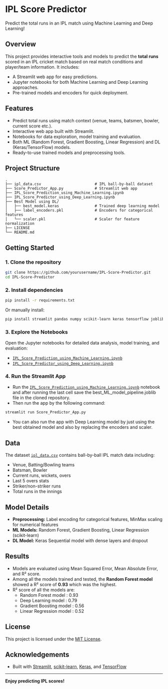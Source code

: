 # IPL Score Predictor

Predict the total runs in an IPL match using Machine Learning and Deep Learning!

## Overview

This project provides interactive tools and models to predict the **total runs** scored in an IPL cricket match based on real match conditions and player/team information. It includes:

- A Streamlit web app for easy predictions.
- Jupyter notebooks for both Machine Learning and Deep Learning approaches.
- Pre-trained models and encoders for quick deployment.

## Features

- Predict total runs using match context (venue, teams, batsmen, bowler, current score etc.).
- Interactive web app built with Streamlit.
- Notebooks for data exploration, model training and evaluation.
- Both ML (Random Forest, Gradient Boosting, Linear Regression) and DL (Keras/TensorFlow) models.
- Ready-to-use trained models and preprocessing tools.

## Project Structure

```
.
├── ipl_data.csv                        # IPL ball-by-ball dataset
├── Score_Predictor_App.py              # Streamlit web app
├── IPL_Score_Prediction_using_Machine_Learning.ipynb
├── IPL_Score_Predictor_using_Deep_Learning.ipynb
├── Best Model using DL/
│   ├── best_model.keras                # Trained deep learning model
│   ├── label_encoders.pkl              # Encoders for categorical features
│   └── scaler.pkl                      # Scaler for feature normalization
├── LICENSE
└── README.md
```

## Getting Started

### 1. Clone the repository

```sh
git clone https://github.com/yourusername/IPL-Score-Predictor.git
cd IPL-Score-Predictor
```

### 2. Install dependencies

```sh
pip install -r requirements.txt
```
Or manually install:
```sh
pip install streamlit pandas numpy scikit-learn keras tensorflow joblib
```
### 3. Explore the Notebooks

Open the Jupyter notebooks for detailed data analysis, model training, and evaluation:

- [`IPL_Score_Prediction_using_Machine_Learning.ipynb`](IPL_Score_Prediction_using_Machine_Learning.ipynb)
- [`IPL_Score_Predictor_using_Deep_Learning.ipynb`](IPL_Score_Predictor_using_Deep_Learning.ipynb)

### 4. Run the Streamlit App
- Run the [`IPL_Score_Prediction_using_Machine_Learning.ipynb`](IPL_Score_Prediction_using_Machine_Learning.ipynb) notebook and after running the last cell save the best_ML_model_pipeline.joblib file in the cloned repository.
- Then run the  app by the following command:
```sh
streamlit run Score_Predictor_App.py
```

- You can also run the app with Deep Learning model by just using the best obtained model and also by replacing the encoders and scaler.


## Data

The dataset [`ipl_data.csv`](ipl_data.csv) contains ball-by-ball IPL match data including:

- Venue, Batting/Bowling teams
- Batsman, Bowler
- Current runs, wickets, overs
- Last 5 overs stats
- Striker/non-striker runs
- Total runs in the innings

## Model Details

- **Preprocessing:** Label encoding for categorical features, MinMax scaling for numerical features
- **ML Models:** Random Forest, Gradient Boosting, Linear Regression (scikit-learn)
- **DL Model:** Keras Sequential model with dense layers and dropout

## Results

- Models are evaluated using Mean Squared Error, Mean Absolute Error, and R² score.
- Among all the models trained and tested, the **Random Forest model** showed a R² score of **0.93** which was the highest.
- R² score of all the models are:
    - Random Forest model : 0.93
    - Deep Learning model : 0.79
    - Gradient Boosting model : 0.56
    - Linear Regression model : 0.52
## License

This project is licensed under the [MIT License](LICENSE).

## Acknowledgements

- Built with [Streamlit](https://streamlit.io/), [scikit-learn](https://scikit-learn.org/), [Keras](https://keras.io/), and [TensorFlow](https://www.tensorflow.org/)

---

**Enjoy predicting IPL scores!**